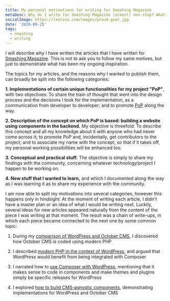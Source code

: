 ```yaml
---
title: My personal motivations for writing for Smashing Magazine
metaDesc: Why do I write for Smashing Magazine (almost) non-stop? What do I get out of it? Read to find out!
socialImage: https://leoloso.com/images/proud-goat.jpg
date: '2020-09-25'
tags:
  - smashing
  - writing
---
```


I will describe why I have written the articles that I have written for [Smashing Magazine](https://www.smashingmagazine.com). This is not to ask you to follow my same motives, but just to demonstrate what has been my ongoing inspiration.

The topics for my articles, and the reasons why I wanted to publish them, can broadly be split into the following categories:

**1. Implementations of certain unique functionalities for my project "PoP"**, with two objectives: To share the train of thought that went into the design process and the decisions I took for the implementation, as a communication from developer to developer; and to promote [PoP](https://github.com/leoloso/PoP) along the way.

**2. Description of the concept on which PoP is based: building a website using components in the backend.** My objective is threefold: To describe this concept and all my knowledge about it with anyone who had never come across it; to promote PoP and, incidentally, get contributors to the project; and to associate my name with the concept, so that if it takes off, my personal working possibilities will be enhanced too.

**3. Conceptual and practical stuff.** The objective is simply to share my findings with the community, concerning whatever technology/project I happen to be working on.

**4. New stuff that I wanted to learn,** and which I documented along the way as I was learning it as to share my experience with the community.

I am now able to split my motivations into several categories, however this happens only in hindsight: At the moment of writing each article, I didn't have a master plan or an idea of what I would be writing next. Luckily, several ideas for new articles appeared naturally from the content of the piece I was writing at that moment. The result was a chain of write-ups, in which each piece became connected to the next one by some common topic:

1. During my [comparison of WordPress and October CMS](https://www.smashingmagazine.com/2019/03/wordpress-october-cms/), I discovered how October CMS is coded using modern PHP

2. I described [modern PHP in the context of WordPress](https://www.smashingmagazine.com/2019/02/wordpress-modern-php/), and argued that WordPress would benefit from being integrated with Composer

3. I narrated how to [use Composer with WordPress](https://www.smashingmagazine.com/2019/03/composer-wordpress/), mentioning that it makes sense to code in components and make themes and plugins simply be specific releases for WordPress

4. I explored [how to build CMS-agnostic components](...), demonstrating implementations for WordPress and October CMS
